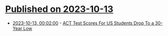 # [Published on 2023-10-13](index.md)

* [2023-10-13, 00:02:00](https://news.slashdot.org/story/23/10/12/210211/act-test-scores-for-us-students-drop-to-a-30-year-low?utm_source=rss1.0mainlinkanon&utm_medium=feed) - [ACT Test Scores For US Students Drop To a 30-Year Low](https://news.slashdot.org/story/23/10/12/210211/act-test-scores-for-us-students-drop-to-a-30-year-low?utm_source=rss1.0mainlinkanon&utm_medium=feed)
